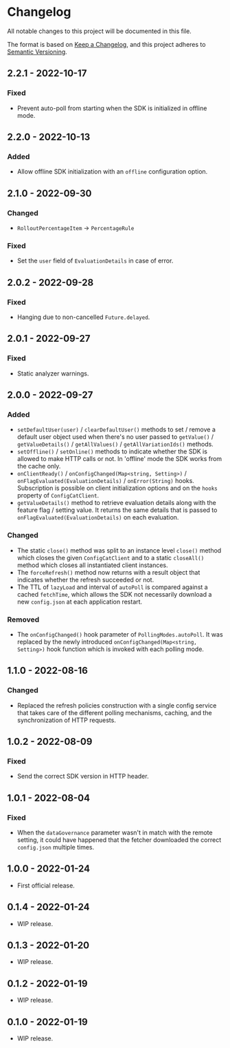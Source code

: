 # Changelog
All notable changes to this project will be documented in this file.

The format is based on [Keep a Changelog](https://keepachangelog.com/en/1.0.0/),
and this project adheres to [Semantic Versioning](https://semver.org/spec/v2.0.0.html).

## 2.2.1 - 2022-10-17
### Fixed
- Prevent auto-poll from starting when the SDK is initialized in offline mode.

## 2.2.0 - 2022-10-13
### Added
- Allow offline SDK initialization with an `offline` configuration option.

## 2.1.0 - 2022-09-30
### Changed
- `RolloutPercentageItem` -> `PercentageRule`

### Fixed
- Set the `user` field of `EvaluationDetails` in case of error.

## 2.0.2 - 2022-09-28
### Fixed
- Hanging due to non-cancelled `Future.delayed`.

## 2.0.1 - 2022-09-27
### Fixed
- Static analyzer warnings.

## 2.0.0 - 2022-09-27
### Added
- `setDefaultUser(user)` / `clearDefaultUser()` methods to set / remove a default user object used when there's no user passed to `getValue()` / `getValueDetails()` / `getAllValues()` / `getAllVariationIds()` methods.
- `setOffline()` / `setOnline()` methods to indicate whether the SDK is allowed to make HTTP calls or not. In 'offline' mode the SDK works from the cache only.
- `onClientReady()` / `onConfigChanged(Map<string, Setting>)` / `onFlagEvaluated(EvaluationDetails)` / `onError(String)` hooks. Subscription is possible on client initialization options and on the `hooks` property of `ConfigCatClient`.
- `getValueDetails()` method to retrieve evaluation details along with the feature flag / setting value. It returns the same details that is passed to `onFlagEvaluated(EvaluationDetails)` on each evaluation. 

### Changed
- The static `close()` method was split to an instance level `close()` method which closes the given `ConfigCatClient` and to a static `closeAll()` method which closes all instantiated client instances.
- The `forceRefresh()` method now returns with a result object that indicates whether the refresh succeeded or not.
- The TTL of `lazyLoad` and interval of `autoPoll` is compared against a cached `fetchTime`, which allows the SDK not necessarily download a new `config.json` at each application restart.

### Removed
- The `onConfigChanged()` hook parameter of `PollingModes.autoPoll`. It was replaced by the newly introduced `onConfigChanged(Map<string, Setting>)` hook function which is invoked with each polling mode. 

## 1.1.0 - 2022-08-16
### Changed
- Replaced the refresh policies construction with a single config service that takes care of the different polling mechanisms, caching, and the synchronization of HTTP requests.

## 1.0.2 - 2022-08-09
### Fixed
- Send the correct SDK version in HTTP header.

## 1.0.1 - 2022-08-04
### Fixed
- When the `dataGovernance` parameter wasn't in match with the remote setting, it could have happened that the fetcher downloaded the correct `config.json` multiple times.  

## 1.0.0 - 2022-01-24
- First official release.

## 0.1.4 - 2022-01-24
- WIP release.

## 0.1.3 - 2022-01-20
- WIP release.

## 0.1.2 - 2022-01-19
- WIP release.

## 0.1.0 - 2022-01-19
- WIP release.
